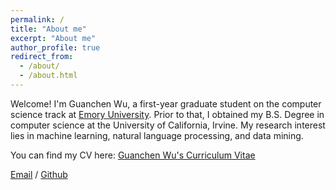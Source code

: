 ```yaml
---
permalink: /
title: "About me"
excerpt: "About me"
author_profile: true
redirect_from: 
  - /about/
  - /about.html
---
```


Welcome! I'm Guanchen Wu, a first-year graduate student on the computer science track at [Emory University](https://www.emory.edu/home/index.html). Prior to that, I obtained my B.S. Degree in computer science at the University of California, Irvine. My research interest lies in machine learning, natural language processing, and data mining.

You can find my CV here: [Guanchen Wu's Curriculum Vitae](../assets/cv.pdf)

[Email](mailto:guanchew@uci.edu) / [Github](https://github.com/spacebetweenus)
